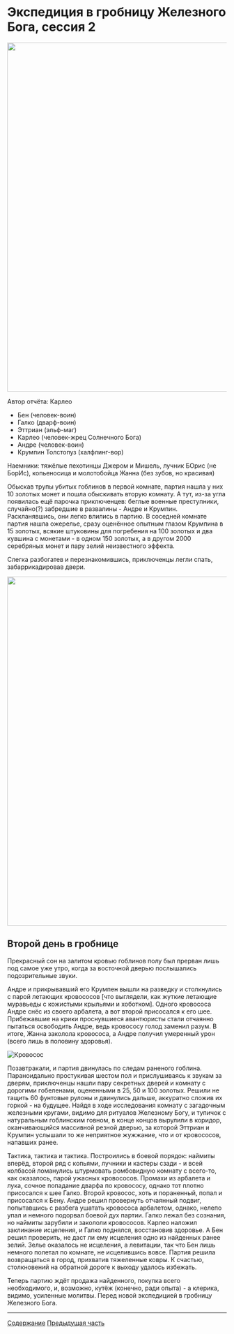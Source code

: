 # Экспедиция в гробницу Железного Бога, сессия 2

<a href="https://github.com/8kto/ttrpg-recaps/assets/18572703/e1564662-c34e-4541-9519-88f24f527512"><img src="https://github.com/8kto/ttrpg-recaps/assets/18572703/e1564662-c34e-4541-9519-88f24f527512" style="width:800px" /></a>

Автор отчёта: Карлео

- Бен (человек-воин)
- Галко (дварф-воин)
- Эттриан (эльф-маг)
- Карлео (человек-жрец Солнечного Бога)
- Андре (человек-воин)
- Крумпин Толстопуз (халфлинг-вор)

Наемники: тяжёлые пехотинцы Джером и Мишель, лучник БОрис (не БорИс), копьеносица и молотобойца Жанна (без зубов, но
красивая)

Обыскав трупы убитых гоблинов в первой комнате, партия нашла у них 10 золотых монет и пошла обыскивать вторую комнату. А
тут, из-за угла появилась ещё парочка приключенцев: беглые военные преступники, случайно(?) забредшие в развалины -
Андре и Крумпин. Раскланявшись, они легко влились в партию. В соседней комнате партия нашла ожерелье, сразу оценённое
опытным глазом Крумпина в 15 золотых, всякие штуковины для погребения на 100 золотых и два кувшина с монетами - в одном
150 золотых, а в другом 2000 серебряных монет и пару зелий неизвестного эффекта.

Слегка разбогатев и перезнакомившись, приключенцы легли спать, забаррикадировав двери. 

<a href="https://github.com/8kto/ttrpg-recaps/assets/18572703/d2bf9d5f-b2a8-4140-9c12-53070db2319d"><img src="https://github.com/8kto/ttrpg-recaps/assets/18572703/d2bf9d5f-b2a8-4140-9c12-53070db2319d" style="width:800px" /></a>

## Второй день в гробнице

Прекрасный сон на залитом кровью гоблинов полу был прерван лишь под самое уже утро, когда за восточной дверью послышались подозрительные звуки. 

Андре и прикрывавший его Крумпен вышли на разведку и столкнулись с парой летающих кровососов [что выглядели, как жуткие летающие
муравьеды с кожистыми крыльями и хоботком]. Одного кровососа Андре снёс из своего арбалета, а вот второй присосался к
его шее. Прибежавшие на крики проснувшиеся авантюристы стали отчаянно пытаться освободить Андре, ведь кровососу голод
заменил разум. В итоге, Жанна заколола кровососа, а Андре получил умеренный урон (всего лишь в половину здоровья).

![Кровосос](https://github.com/8kto/ttrpg-recaps/assets/18572703/e62cc25a-a90c-433f-a8bb-75ab41fb7321)

Позавтракали, и партия двинулась по следам раненого гоблина. Параноидально простукивая шестом пол и прислушиваясь к
звукам за дверям, приключенцы нашли пару секретных дверей и комнату с дорогими гобеленами, оцененными в 25, 50 и 100
золотых. Решили не тащить 60 фунтовые рулоны и двинулись дальше, аккуратно сложив их горкой - на будущее. Найдя в ходе
исследования комнату с загадочным железными кругами, видимо для ритуалов Железному Богу, и тупичок с натуральным
гоблинским говном, в конце концов вырулили в коридор, оканчивающийся массивной резной дверью, за которой Эттриан и
Крумпин услышали то же неприятное жужжание, что и от кровососов, напавших ранее.

Тактика, тактика и тактика. Построились в боевой порядок: наймиты вперёд, второй ряд с копьями, лучники и кастеры
сзади - и всей колбасой ломанулись штурмовать ромбовидную комнату с всего-то, как оказалось, парой ужасных кровососов.
Промахи из арбалета и лука, сочное попадание дварфа по кровососу, однако тот плотно присосался к шее Галко. Второй
кровосос, хоть и пораненный, попал и присосался к Бену. Андре решил провернуть отчаянный подвиг, попытавшись с разбега
ушатать кровососа арбалетом, однако, нелепо упал и немного подорвал боевой дух партии. Галко лежал без сознания, но
наймиты зарубили и закололи кровососов. Карлео наложил заклинание исцеления, и Галко поднялся, восстановив здоровье. А
Бен решил проверить, не даст ли ему исцеления одно из найденных ранее зелий. Зелье оказалось не исцеления, а левитации,
так что Бен лишь немного полетал по комнате, не исцелившись вовсе. Партия решила возвращаться в город, прихватив
тяжеленные ковры. К счастью, столкновений на обратной дороге к выходу удалось избежать.

Теперь партию ждёт продажа найденного, покупка всего необходимого, и, возможно, кутёж (конечно, ради опыта) - а клерика,
видимо, усиленные молитвы. Перед новой экспедицией в гробницу Железного Бога.

----

[Содержание](./Readme.md)
[Предыдущая часть](./2024-05-05-game-1.md)
